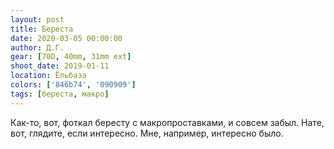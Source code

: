 ```yaml
---
layout: post
title: Береста
date: 2020-03-05 00:00:00
author: Д.Г.
gear: [70D, 40mm, 31mm ext]
shoot_date: 2019-01-11
location: Ёльбаза
colors: ['846b74', '090909']
tags: [береста, макро]
---
```

Как-то, вот, фоткал бересту с макропроставками, и совсем забыл. Нате, вот, глядите, если интересно. Мне, например, интересно было.
